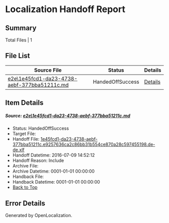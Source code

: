 # <a name='report-top'></a> Localization Handoff Report

## Summary
 Total Files | 1

## File List
 Source File | Status | Details 
 ----------- | ------ | ------- 
 [e2e\1e45fcd1-da23-4738-aebf-377bba51211c.md](https://github.com/OpenLocalizationTestOrg/oltest/blob/6f93d88265d399a4483ec46288b35f98864fc8a6/e2e/1e45fcd1-da23-4738-aebf-377bba51211c.md) | HandedOffSuccess | [Details](#95df0fe98007137cf6b25d0c2967f74fa15942191)

## Item Details
##### <a name='95df0fe98007137cf6b25d0c2967f74fa15942191'></a> Source: [e2e\1e45fcd1-da23-4738-aebf-377bba51211c.md](https://github.com/OpenLocalizationTestOrg/oltest/blob/6f93d88265d399a4483ec46288b35f98864fc8a6/e2e/1e45fcd1-da23-4738-aebf-377bba51211c.md)
* Status: HandedOffSuccess
* Target File: 
* Handoff File: [1e45fcd1-da23-4738-aebf-377bba51211c.e9257636ca2c86bb31b554ce870a28c597455198.de-de.xlf](https://github.com/OpenLocalizationTestOrg/olhandoff-e2e/blob/1a22acf1e8191d5301d400d5dbb46ca803ada10d/ol-handoff/OpenLocalizationTestOrg/oltest-dede-fly/ci/ht/1e45fcd1-da23-4738-aebf-377bba51211c.e9257636ca2c86bb31b554ce870a28c597455198.de-de.xlf)
* Handoff Datetime: 2016-07-09 14:52:12
* Handoff Reason: Include
* Archive File: 
* Archive Datetime: 0001-01-01 00:00:00
* Handback File: 
* Handback Datetime: 0001-01-01 00:00:00
* [Back to Top](#report-top)


## Error Details

Generated by OpenLocalization.
